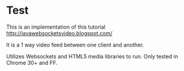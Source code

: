 Test
====

This is an implementation of this tutorial http://javawebsocketsvideo.blogspot.com/



It is a 1 way video feed between one client and another.

Utilizes Websockets and HTML5 media libraries to run. Only tested in Chrome 30+ and FF.




